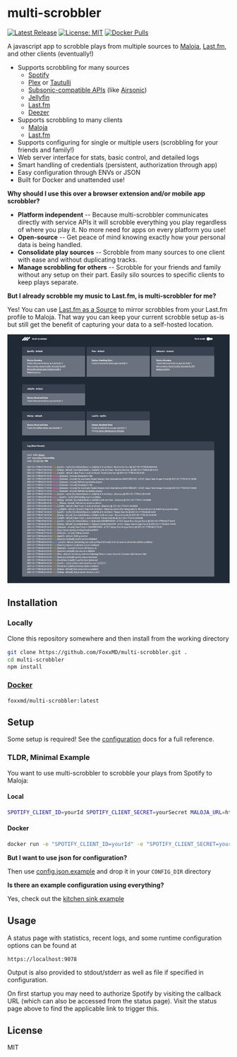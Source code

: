 # multi-scrobbler

[![Latest Release](https://img.shields.io/github/v/release/foxxmd/multi-scrobbler)](https://github.com/FoxxMD/multi-scrobbler/releases)
[![License: MIT](https://img.shields.io/badge/License-MIT-yellow.svg)](https://opensource.org/licenses/MIT)
[![Docker Pulls](https://img.shields.io/docker/pulls/foxxmd/multi-scrobbler)](https://hub.docker.com/r/foxxmd/multi-scrobbler)

A javascript app to scrobble plays from multiple sources to [Maloja](https://github.com/krateng/maloja), [Last.fm](https://www.last.fm), and other clients (eventually!)

* Supports scrobbling for many sources
  * [Spotify](/docs/configuration.md#spotify)
  * [Plex](/docs/configuration.md#plex) or [Tautulli](/docs/configuration.md#tautulli)
  * [Subsonic-compatible APIs](/docs/configuration.md#subsonic) (like [Airsonic](https://airsonic.github.io/))
  * [Jellyfin](/docs/configuration.md#jellyfin)
  * [Last.fm](/docs/configuration.md#lastfm-source)
  * [Deezer](/docs/configuration.md#deezer)
* Supports scrobbling to many clients
  * [Maloja](/docs/configuration.md#maloja)
  * [Last.fm](/docs/configuration.md#lastfm)
* Supports configuring for single or multiple users (scrobbling for your friends and family!)
* Web server interface for stats, basic control, and detailed logs
* Smart handling of credentials (persistent, authorization through app)
* Easy configuration through ENVs or JSON
* Built for Docker and unattended use!

**Why should I use this over a browser extension and/or mobile app scrobbler?**

* **Platform independent** -- Because multi-scrobbler communicates directly with service APIs it will scrobble everything you play regardless of where you play it. No more need for apps on every platform you use!
* **Open-source** -- Get peace of mind knowing exactly how your personal data is being handled.
* **Consolidate play sources** -- Scrobble from many sources to one client with ease and without duplicating tracks.
* **Manage scrobbling for others** -- Scrobble for your friends and family without any setup on their part. Easily silo sources to specific clients to keep plays separate.

**But I already scrobble my music to Last.fm, is multi-scrobbler for me?**

Yes! You can use [Last.fm as a Source](/docs/configuration.md#lastfm-source) to mirror scrobbles from your Last.fm profile to Maloja. That way you can keep your current scrobble setup as-is but still get the benefit of capturing your data to a self-hosted location.

<img src="/assets/status-ui.jpg" width="800">

## Installation


### Locally

Clone this repository somewhere and then install from the working directory

```bash
git clone https://github.com/FoxxMD/multi-scrobbler.git .
cd multi-scrobbler
npm install
```

### [Docker](https://hub.docker.com/r/foxxmd/multi-scrobbler)

```
foxxmd/multi-scrobbler:latest
```

## Setup

Some setup is required! See the [configuration](docs/configuration.md) docs for a full reference.

### TLDR, Minimal Example

You want to use multi-scrobbler to scrobble your plays from Spotify to Maloja:

#### Local
```bash
SPOTIFY_CLIENT_ID=yourId SPOTIFY_CLIENT_SECRET=yourSecret MALOJA_URL=http://domain.tld MALOJA_API_KEY=1234 node index.js
```

#### Docker

```bash
docker run -e "SPOTIFY_CLIENT_ID=yourId" -e "SPOTIFY_CLIENT_SECRET=yourSecret" -e "MALOJA_URL=http://domain.tld" -e "MALOJA_API_KEY=1234" -v /path/on/host/config:/home/node/app/config foxxmd/multi-scrobbler
```

**But I want to use json for configuration?**

Then use [config.json.example](/config/config.json.example) and drop it in your `CONFIG_DIR` directory

**Is there an example configuration using everything?**

Yes, check out the [kitchen sink example](/docs/kitchensink.md)

## Usage

A status page with statistics, recent logs, and some runtime configuration options can be found at

```
https://localhost:9078
```
Output is also provided to stdout/stderr as well as file if specified in configuration.

On first startup you may need to authorize Spotify by visiting the callback URL (which can also be accessed from the status page). Visit the status page above to find the applicable link to trigger this.

## License

MIT
